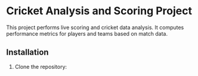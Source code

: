 # Cricket Analysis and Scoring Project

This project performs live scoring and cricket data analysis. It computes performance metrics for players and teams based on match data.

## Installation
1. Clone the repository:
